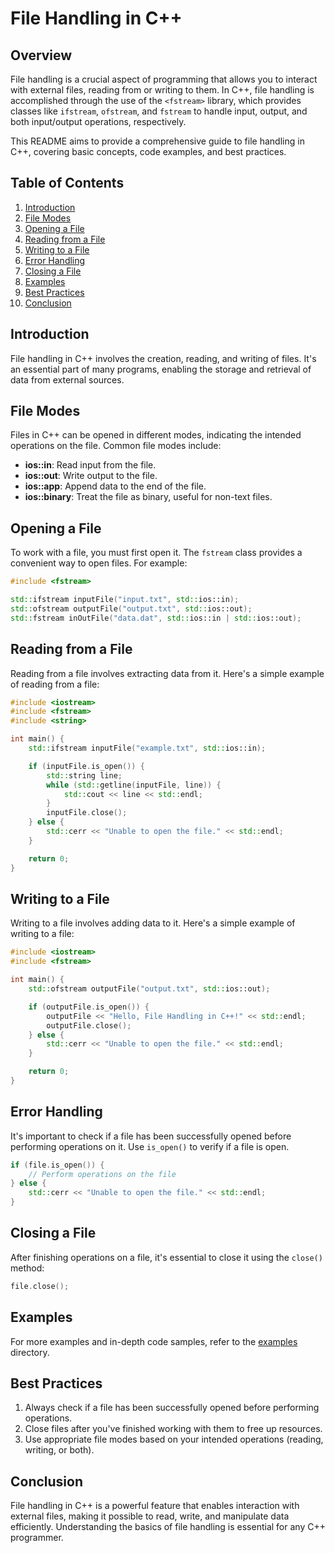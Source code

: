 
# File Handling in C++

## Overview

File handling is a crucial aspect of programming that allows you to interact with external files, reading from or writing to them. In C++, file handling is accomplished through the use of the `<fstream>` library, which provides classes like `ifstream`, `ofstream`, and `fstream` to handle input, output, and both input/output operations, respectively.

This README aims to provide a comprehensive guide to file handling in C++, covering basic concepts, code examples, and best practices.

## Table of Contents

1. [Introduction](#introduction)
2. [File Modes](#file-modes)
3. [Opening a File](#opening-a-file)
4. [Reading from a File](#reading-from-a-file)
5. [Writing to a File](#writing-to-a-file)
6. [Error Handling](#error-handling)
7. [Closing a File](#closing-a-file)
8. [Examples](#examples)
9. [Best Practices](#best-practices)
10. [Conclusion](#conclusion)

## Introduction

File handling in C++ involves the creation, reading, and writing of files. It's an essential part of many programs, enabling the storage and retrieval of data from external sources.

## File Modes

Files in C++ can be opened in different modes, indicating the intended operations on the file. Common file modes include:

- **ios::in**: Read input from the file.
- **ios::out**: Write output to the file.
- **ios::app**: Append data to the end of the file.
- **ios::binary**: Treat the file as binary, useful for non-text files.

## Opening a File

To work with a file, you must first open it. The `fstream` class provides a convenient way to open files. For example:

```cpp
#include <fstream>

std::ifstream inputFile("input.txt", std::ios::in);
std::ofstream outputFile("output.txt", std::ios::out);
std::fstream inOutFile("data.dat", std::ios::in | std::ios::out);
```

## Reading from a File

Reading from a file involves extracting data from it. Here's a simple example of reading from a file:

```cpp
#include <iostream>
#include <fstream>
#include <string>

int main() {
    std::ifstream inputFile("example.txt", std::ios::in);

    if (inputFile.is_open()) {
        std::string line;
        while (std::getline(inputFile, line)) {
            std::cout << line << std::endl;
        }
        inputFile.close();
    } else {
        std::cerr << "Unable to open the file." << std::endl;
    }

    return 0;
}
```

## Writing to a File

Writing to a file involves adding data to it. Here's a simple example of writing to a file:

```cpp
#include <iostream>
#include <fstream>

int main() {
    std::ofstream outputFile("output.txt", std::ios::out);

    if (outputFile.is_open()) {
        outputFile << "Hello, File Handling in C++!" << std::endl;
        outputFile.close();
    } else {
        std::cerr << "Unable to open the file." << std::endl;
    }

    return 0;
}
```

## Error Handling

It's important to check if a file has been successfully opened before performing operations on it. Use `is_open()` to verify if a file is open.

```cpp
if (file.is_open()) {
    // Perform operations on the file
} else {
    std::cerr << "Unable to open the file." << std::endl;
}
```

## Closing a File

After finishing operations on a file, it's essential to close it using the `close()` method:

```cpp
file.close();
```

## Examples

For more examples and in-depth code samples, refer to the [examples](examples/) directory.

## Best Practices

1. Always check if a file has been successfully opened before performing operations.
2. Close files after you've finished working with them to free up resources.
3. Use appropriate file modes based on your intended operations (reading, writing, or both).

## Conclusion

File handling in C++ is a powerful feature that enables interaction with external files, making it possible to read, write, and manipulate data efficiently. Understanding the basics of file handling is essential for any C++ programmer.

